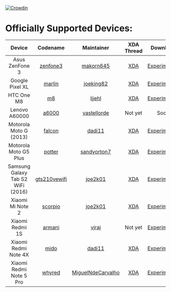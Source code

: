 [![Crowdin](https://d322cqt584bo4o.cloudfront.net/xenonhd-rom/localized.svg)](https://translate.xenonhd.com/project/xenonhd-rom)

Officially Supported Devices:
=============================

| Device                            | Codename                                                                           | Maintainer                                                | XDA Thread                                                       | Download                                                                                     |
| :-------------------------------: | :--------------------------------------------------------------------------------: | :-------------------------------------------------------: | :--------------------------------------------------------------: | :-------------------------------------------------------------------------------------:      |
| Asus ZenFone 3                    | [zenfone3](https://github.com/TeamHorizon/android_device_asus_zenfone3)            | [makorn645](https://github.com/makorn645)                 | [XDA](https://forum.xda-developers.com/showthread.php?t=3758650) | [Experimental](https://mirrors.c0urier.net/android/teamhorizon/O/Experimental/zenfone3/)     |
| Google Pixel XL                   | [marlin](https://github.com/TeamHorizon/android_device_google_marlin)              | [joeking82](https://github.com/Joeking82)                 | [XDA](https://forum.xda-developers.com/showthread.php?t=3751788) | [Experimental](https://mirrors.c0urier.net/android/teamhorizon/O/Experimental/marlin/)       |
| HTC One M8                        | [m8](https://github.com/TeamHorizon/android_device_htc_m8)                         | [ljjehl](https://github.com/ljjehl)                       | [XDA](https://forum.xda-developers.com/showthread.php?t=3520382) | [Experimental](https://mirrors.c0urier.net/android/teamhorizon/O/Experimental/m8/)           |
| Lenovo A60000                     | [a6000](https://github.com/TeamHorizon/android_device_lenovo_a6000)                | [vastellorde](https://github.com/versusx)                 | Not yet                                                          | Soon                                                                                         |
| Motorola Moto G (2013)            | [falcon](https://github.com/TeamHorizon/android_device_motorola_falcon)            | [dadi11](https://github.com/dadi11)                       | [XDA](https://forum.xda-developers.com/showthread.php?t=3738114) | [Experimental](https://mirrors.c0urier.net/android/teamhorizon/O/Experimental/falcon/)       |
| Motorola Moto G5 Plus             | [potter](https://github.com/TeamHorizon/android_device_motorola_potter)            | [sandyorton7](https://github.com/sandyorton7)             | [XDA](https://forum.xda-developers.com/showthread.php?t=3741334) | [Experimental](https://mirrors.c0urier.net/android/teamhorizon/O/Experimental/potter/)       |
| Samsung Galaxy Tab S2 WiFi (2016) | [gts210vewifi](https://github.com/TeamHorizon/android_device_samsung_gts210vewifi) | [joe2k01](https://github.com/joe2k01)                     | [XDA](https://forum.xda-developers.com/showthread.php?t=3697169) | [Experimental](https://mirrors.c0urier.net/android/teamhorizon/O/Experimental/gts210vewifi/) |
| Xiaomi Mi Note 2                  | [scorpio](https://github.com/TeamHorizon/android_device_xiaomi_scorpio)            | [joe2k01](https://github.com/joe2k01)                     | [XDA](https://forum.xda-developers.com/showthread.php?t=3751752) | [Experimental](https://mirrors.c0urier.net/android/teamhorizon/O/Experimental/scorpio/)      |
| Xiaomi Redmi 1S                   | [armani](https://github.com/TeamHorizon/android_device_xiaomi_armani)              | [vjraj](https://github.com/vjraj)                         | Not yet                                                          | [Experimental](https://mirrors.c0urier.net/android/teamhorizon/O/Experimental/armani/)       |
| Xiaomi Redmi Note 4X              | [mido](https://github.com/TeamHorizon/android_device_xiaomi_mido)                  | [dadi11](https://github.com/dadi11)                       | [XDA](https://forum.xda-developers.com/showthread.php?t=3696072) | [Experimental](https://mirrors.c0urier.net/android/teamhorizon/O/Experimental/mido/)         |
| Xiaomi Redmi Note 5 Pro           | [whyred](https://github.com/TeamHorizon/android_device_xiaomi_whyred)              | [MiguelNdeCarvalho](https://github.com/MiguelNdeCarvalho) | [XDA](https://forum.xda-developers.com/showthread.php?t=3817242) | [Experimental](https://mirrors.c0urier.net/android/teamhorizon/O/Experimental/whyred/)       |

<!-- Note for maintainers: add your devices in alphabetical order by the "Device" column, not "Codename" -->

